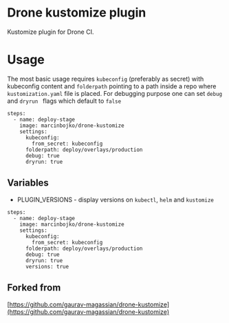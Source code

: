 # Drone kustomize plugin

Kustomize plugin for Drone CI.

# Usage

The most basic usage requires `kubeconfig` (preferably as secret) with
kubeconfig content and `folderpath` pointing to a path inside a repo where
`kustomization.yaml` file is placed. For debugging purpose one can set `debug` and `dryrun ` flags which default to `false`

```
steps:
  - name: deploy-stage
    image: marcinbojko/drone-kustomize
    settings:
      kubeconfig:
        from_secret: kubeconfig
      folderpath: deploy/overlays/production
      debug: true
      dryrun: true

```

## Variables

- PLUGIN_VERSIONS - display versions on `kubectl`, `helm` and `kustomize`

```
steps:
  - name: deploy-stage
    image: marcinbojko/drone-kustomize
    settings:
      kubeconfig:
        from_secret: kubeconfig
      folderpath: deploy/overlays/production
      debug: true
      dryrun: true
      versions: true
```

## Forked from

[https://github.com/gaurav-magassian/drone-kustomize](https://github.com/gaurav-magassian/drone-kustomize)

